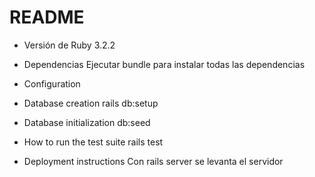 # README

* Versión de Ruby
3.2.2

* Dependencias
Ejecutar bundle para instalar todas las dependencias

* Configuration

* Database creation
rails db:setup 

* Database initialization
db:seed

* How to run the test suite
rails test

* Deployment instructions
Con rails server se levanta el servidor
